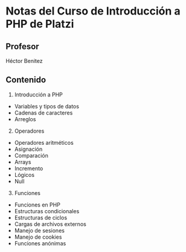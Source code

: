 # Notas del Curso de Introducción a PHP de Platzi

## Profesor
Héctor Benitez

## Contenido

1. Introducción a PHP
- Variables y tipos de datos
- Cadenas de caracteres
- Arreglos

2. Operadores
- Operadores aritméticos
- Asignación
- Comparación
- Arrays
- Incremento
- Lógicos
- Null

3. Funciones
- Funciones en PHP
- Estructuras condicionales
- Estructuras de ciclos
- Cargas de archivos externos
- Manejo de sesiones
- Manejo de cookies
- Funciones anónimas